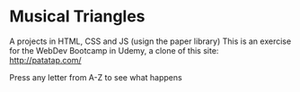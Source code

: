 # Musical Triangles
A projects in HTML, CSS and JS (usign the paper library)
This is an exercise for the WebDev Bootcamp in Udemy, a clone of this site: http://patatap.com/

Press any letter from A-Z to see what happens

